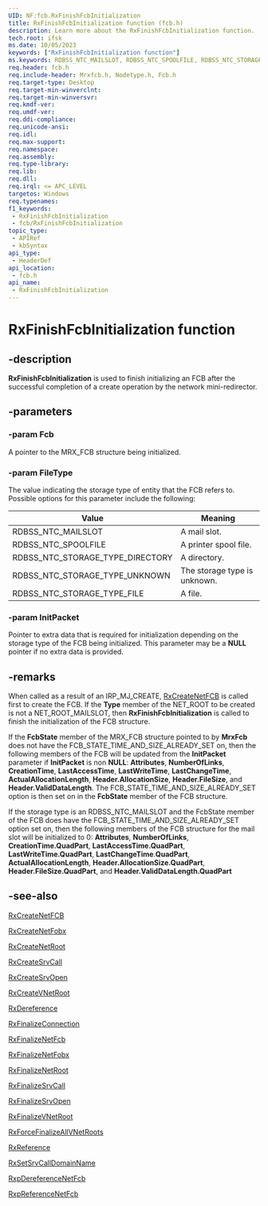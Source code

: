```yaml
---
UID: NF:fcb.RxFinishFcbInitialization
title: RxFinishFcbInitialization function (fcb.h)
description: Learn more about the RxFinishFcbInitialization function.
tech.root: ifsk
ms.date: 10/05/2023
keywords: ["RxFinishFcbInitialization function"]
ms.keywords: RDBSS_NTC_MAILSLOT, RDBSS_NTC_SPOOLFILE, RDBSS_NTC_STORAGE_TYPE_DIRECTORY, RDBSS_NTC_STORAGE_TYPE_FILE, RDBSS_NTC_STORAGE_TYPE_UNKNOWN, RxFinishFcbInitialization, RxFinishFcbInitialization function [Installable File System Drivers], fcb/RxFinishFcbInitialization, ifsk.rxfinishfcbinitialization, rxref_436f96f7-35ed-484b-8963-4afa559d3cfb.xml
req.header: fcb.h
req.include-header: Mrxfcb.h, Nodetype.h, Fcb.h
req.target-type: Desktop
req.target-min-winverclnt: 
req.target-min-winversvr: 
req.kmdf-ver: 
req.umdf-ver: 
req.ddi-compliance: 
req.unicode-ansi: 
req.idl: 
req.max-support: 
req.namespace: 
req.assembly: 
req.type-library: 
req.lib: 
req.dll: 
req.irql: <= APC_LEVEL
targetos: Windows
req.typenames: 
f1_keywords:
 - RxFinishFcbInitialization
 - fcb/RxFinishFcbInitialization
topic_type:
 - APIRef
 - kbSyntax
api_type:
 - HeaderDef
api_location:
 - fcb.h
api_name:
 - RxFinishFcbInitialization
---
```


# RxFinishFcbInitialization function

## -description

**RxFinishFcbInitialization** is used to finish initializing an FCB after the successful completion of a create operation by the network mini-redirector.

## -parameters

### -param Fcb

A pointer to the MRX_FCB structure being initialized.

### -param FileType

The value indicating the storage type of entity that the FCB refers to. Possible options for this parameter include the following:

| Value | Meaning |
| ----- | ------- |
| RDBSS_NTC_MAILSLOT               | A mail slot. |
| RDBSS_NTC_SPOOLFILE              | A printer spool file. |
| RDBSS_NTC_STORAGE_TYPE_DIRECTORY | A directory. |
| RDBSS_NTC_STORAGE_TYPE_UNKNOWN   | The storage type is unknown. |
| RDBSS_NTC_STORAGE_TYPE_FILE      | A file. |

### -param InitPacket

Pointer to extra data that is required for initialization depending on the storage type of the FCB being initialized. This parameter may be a **NULL** pointer if no extra data is provided.

## -remarks

When called as a result of an IRP_MJ_CREATE, <a href="/windows-hardware/drivers/ddi/fcb/nf-fcb-rxcreatenetfcb">RxCreateNetFCB</a> is called first to create the FCB. If the **Type** member of the NET_ROOT to be created is not a NET_ROOT_MAILSLOT, then **RxFinishFcbInitialization** is called to finish the initialization of the FCB structure.

If the **FcbState** member of the MRX_FCB structure pointed to by **MrxFcb** does not have the FCB_STATE_TIME_AND_SIZE_ALREADY_SET on, then the following members of the FCB will be updated from the **InitPacket** parameter if **InitPacket** is non **NULL**: **Attributes**, **NumberOfLinks**, **CreationTime**, **LastAccessTime**, **LastWriteTime**, **LastChangeTime**, **ActualAllocationLength**, **Header.AllocationSize**, **Header.FileSize**, and **Header.ValidDataLength**. The FCB_STATE_TIME_AND_SIZE_ALREADY_SET option is then set on in the **FcbState** member of the FCB structure.

If the storage type is an RDBSS_NTC_MAILSLOT and the FcbState member of the FCB does have the FCB_STATE_TIME_AND_SIZE_ALREADY_SET option set on, then the following members of the FCB structure for the mail slot will be initialized to 0: **Attributes**, **NumberOfLinks**, **CreationTime.QuadPart**, **LastAccessTime.QuadPart**, **LastWriteTime.QuadPart**, **LastChangeTime**.**QuadPart**, **ActualAllocationLength**, **Header.AllocationSize.QuadPart**, **Header.FileSize.QuadPart**, and **Header.ValidDataLength.QuadPart**

## -see-also

<a href="/windows-hardware/drivers/ddi/fcb/nf-fcb-rxcreatenetfcb">RxCreateNetFCB</a>

<a href="/windows-hardware/drivers/ddi/fcb/nf-fcb-rxcreatenetfobx">RxCreateNetFobx</a>

<a href="/windows-hardware/drivers/ddi/fcb/nf-fcb-rxcreatenetroot">RxCreateNetRoot</a>

<a href="/windows-hardware/drivers/ddi/fcb/nf-fcb-rxcreatesrvcall">RxCreateSrvCall</a>

<a href="/windows-hardware/drivers/ddi/fcb/nf-fcb-rxcreatesrvopen">RxCreateSrvOpen</a>

<a href="/windows-hardware/drivers/ddi/fcb/nf-fcb-rxcreatevnetroot">RxCreateVNetRoot</a>

<a href="/windows-hardware/drivers/ddi/rxprocs/nf-rxprocs-rxdereference">RxDereference</a>

<a href="/windows-hardware/drivers/ddi/rxprocs/nf-rxprocs-rxfinalizeconnection">RxFinalizeConnection</a>

<a href="/windows-hardware/drivers/ddi/rxprocs/nf-rxprocs-rxfinalizenetfcb">RxFinalizeNetFcb</a>

<a href="/windows-hardware/drivers/ddi/fcb/nf-fcb-rxfinalizenetfobx">RxFinalizeNetFobx</a>

<a href="/windows-hardware/drivers/ddi/fcb/nf-fcb-rxfinalizenetroot">RxFinalizeNetRoot</a>

<a href="/windows-hardware/drivers/ddi/fcb/nf-fcb-rxfinalizesrvcall">RxFinalizeSrvCall</a>

<a href="/windows-hardware/drivers/ddi/fcb/nf-fcb-rxfinalizesrvopen">RxFinalizeSrvOpen</a>

<a href="/windows-hardware/drivers/ddi/fcb/nf-fcb-rxfinalizevnetroot">RxFinalizeVNetRoot</a>

<a href="/windows-hardware/drivers/ddi/rxprocs/nf-rxprocs-rxforcefinalizeallvnetroots">RxForceFinalizeAllVNetRoots</a>

<a href="/windows-hardware/drivers/ddi/rxprocs/nf-rxprocs-rxreference">RxReference</a>

<a href="/windows-hardware/drivers/ddi/rxprocs/nf-rxprocs-rxsetsrvcalldomainname">RxSetSrvCallDomainName</a>

<a href="/windows-hardware/drivers/ddi/fcb/nf-fcb-rxpdereferencenetfcb">RxpDereferenceNetFcb</a>

<a href="/windows-hardware/drivers/ddi/fcb/nf-fcb-rxpreferencenetfcb">RxpReferenceNetFcb</a>
